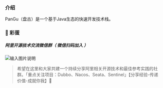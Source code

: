 ### 介绍
PanGu（盘古）是一个基于Java生态的快速开发技术栈。

### :heartbeat: 彩蛋
##### 阿里开源技术交流微信群（ _微信扫码加入_ ）
![输入图片说明](https://images.gitee.com/uploads/images/2021/0619/020708_d3a7e67e_431745.jpeg "wechat2.jpeg")
> 希望在这里和大家共建一个持续分享阿里相关开源技术和最佳参考实践的社群。「重点关注项目：Dubbo、Nacos、Seata、Sentinel」【分享经验-传递价值-成就你我】:100: 

